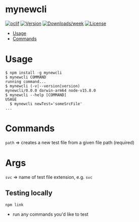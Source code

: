mynewcli
========



[![oclif](https://img.shields.io/badge/cli-oclif-brightgreen.svg)](https://oclif.io)
[![Version](https://img.shields.io/npm/v/mynewcli.svg)](https://npmjs.org/package/mynewcli)
[![Downloads/week](https://img.shields.io/npm/dw/mynewcli.svg)](https://npmjs.org/package/mynewcli)
[![License](https://img.shields.io/npm/l/mynewcli.svg)](https://github.com/charlottebrf/mynewcli/blob/master/package.json)

<!-- toc -->
* [Usage](#usage)
* [Commands](#commands)
<!-- tocstop -->
# Usage
<!-- usage -->
```sh-session
$ npm install -g mynewcli
$ mynewcli COMMAND
running command...
$ mynewcli (-v|--version|version)
mynewcli/0.0.0 darwin-arm64 node-v15.8.0
$ mynewcli --help [COMMAND]
USAGE
  $ mynewcli newTest='someSrcFile' 
...
```
<!-- usagestop -->
# Commands
`path` => creates a new test file from a given file path (required)


# Args
`svc` => name of test file extension, e.g. `svc`


## Testing locally
`npm link`
* run any commands you'd like to test
